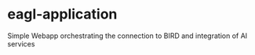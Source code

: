 # eagl-application
Simple Webapp orchestrating the connection to BIRD and integration of AI services
